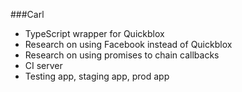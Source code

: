###Carl

* TypeScript wrapper for Quickblox
* Research on using Facebook instead of Quickblox
* Research on using promises to chain callbacks
* CI server
* Testing app, staging app, prod app
